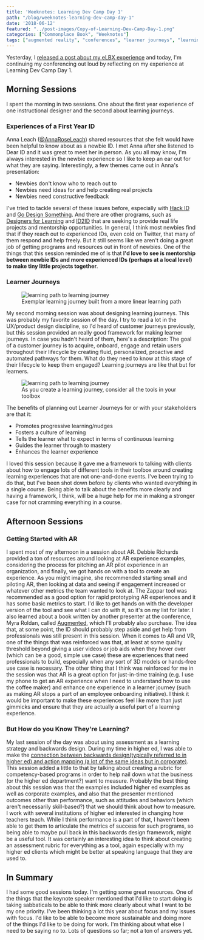 ```yaml
---
title: 'Weeknotes: Learning Dev Camp Day 1'
path: "/blog/weeknotes-learning-dev-camp-day-1"
date: '2018-06-12'
featured: "../post-images/Copy-of-Learning-Dev-Camp-Day-1.png"
categories: ["Commonplace Book", "Weeknotes"]
tags: ["augmented reality", "conferences", "learner journeys", "learning dev camp"]
---
```


Yesterday, I [released a post about my eLBX experience](/blog/weeknotes-elbx-my-day-in-review/) and today, I'm continuing my conferencing out loud by reflecting on my experience at Learning Dev Camp Day 1.

## Morning Sessions

I spent the morning in two sessions. One about the first year experience of one instructional designer and the second about learning journeys.

### Experiences of a First Year ID

Anna Leach ([@AnnaRoseLeach](https://twitter.com/AnnaRoseLeach?lang=en)) shared resources that she felt would have been helpful to know about as a newbie ID. I met Anna after she listened to Dear ID and it was great to meet her in person. As you all may know, I'm always interested in the newbie experience so I like to keep an ear out for what they are saying. Interestingly, a few themes came out in Anna's presentation:

*   Newbies don't know who to reach out to
*   Newbies need ideas for and help creating real projects
*   Newbies need constructive feedback

I've tried to tackle several of these issues before, especially with [Hack ID](https://hackid.github.io/) and [Go Design Something](http://godesignsomething.co/). And there are other programs, such as [Designers for Learning](https://designersforlearning.org/) and [ID2ID](http://www.id2id.org/) that are seeking to provide real life projects and mentorship opportunities. In general, I think most newbies find that if they reach out to experienced IDs, even cold on Twitter, that many of them respond and help freely. But it still seems like we aren't doing a great job of getting programs and resources out in front of newbies. One of the things that this session reminded me of is that **I'd love to see is mentorship between newbie IDs and more experienced IDs (perhaps at a local level) to make tiny little projects together**.

### Learner Journeys

<figure>
  <img
    sizes="(max-width: 810px) 100vw, 810px"
    srcset="http://res.cloudinary.com/dhdaswa6t/image/upload/f_auto,q_60,w_203/v1530396697/blog/IMG-2213.jpg 203w,
            http://res.cloudinary.com/dhdaswa6t/image/upload/f_auto,q_60,w_405/v1530396697/blog/IMG-2213.jpg 405w,
            http://res.cloudinary.com/dhdaswa6t/image/upload/f_auto,q_60,w_810/v1530396697/blog/IMG-2213.jpg 810w,
            http://res.cloudinary.com/dhdaswa6t/image/upload/f_auto,q_60,w_1215/v1530396697/blog/IMG-2213.jpg 1215w"
    src="http://res.cloudinary.com/dhdaswa6t/image/upload/f_auto,q_60,w_810/v1530396697/blog/IMG-2213.jpg"
    alt="learning path to learning journey" />
  <figcaption>Exemplar learning journey built from a more linear learning path</figcaption>
</figure>

My second morning session was about designing learning journeys. This was probably my favorite session of the day. I try to read a lot in the UX/product design discipline, so I'd heard of customer journeys previously, but this session provided an really good framework for making learner journeys. In case you hadn't heard of them, here's a description: The goal of a customer journey is to acquire, onboard, engage and retain users throughout their lifecycle by creating fluid, personalized, proactive and automated pathways for them. What do they need to know at this stage of their lifecycle to keep them engaged? Learning journeys are like that but for learners.

<figure>
  <img
    sizes="(max-width: 810px) 100vw, 810px"
    srcset="http://res.cloudinary.com/dhdaswa6t/image/upload/f_auto,q_60,w_203/v1530396697/blog/IMG-2215.jpg 203w,
            http://res.cloudinary.com/dhdaswa6t/image/upload/f_auto,q_60,w_405/v1530396697/blog/IMG-2215.jpg 405w,
            http://res.cloudinary.com/dhdaswa6t/image/upload/f_auto,q_60,w_810/v1530396697/blog/IMG-2215.jpg 810w,
            http://res.cloudinary.com/dhdaswa6t/image/upload/f_auto,q_60,w_1215/v1530396697/blog/IMG-2215.jpg 1215w"
    src="http://res.cloudinary.com/dhdaswa6t/image/upload/f_auto,q_60,w_810/v1530396697/blog/IMG-2215.jpg"
    alt="learning path to learning journey" />
  <figcaption>As you create a learning journey, consider all the tools in your toolbox</figcaption>
</figure>

The benefits of planning out Learner Journeys for or with your stakeholders are that it:

*   Promotes progressive learning/nudges
*   Fosters a culture of learning
*   Tells the learner what to expect in terms of continuous learning
*   Guides the learner through to mastery
*   Enhances the learner experience

I loved this session because it gave me a framework to talking with clients about how to engage lots of different tools in their toolbox around creating learning experiences that are not one-and-done events. I've been trying to do that, but I've been shot down before by clients who wanted everything in a single course. Being able to talk about the benefits more clearly and having a framework, I think, will be a huge help for me in making a stronger case for not cramming everything in a course.

## Afternoon Sessions

### Getting Started with AR

I spent most of my afternoon in a session about AR. Debbie Richards provided a ton of resources around looking at AR experience examples, considering the process for pitching an AR pilot experience in an organization, and finally, we got hands on with a tool to create an experience. As you might imagine, she recommended starting small and piloting AR, then looking at data and seeing if engagement increased or whatever other metrics the team wanted to look at. The Zappar tool was recommended as a good option for rapid prototyping AR experiences and it has some basic metrics to start. I'd like to get hands on with the developer version of the tool and see what I can do with it, so it's on my list for later. I also learned about a book written by another presenter at the conference, Myra Roldan, called [Augmented](https://www.amazon.com/Augmented-Augment-Learning-Reality-Rollins-ebook/dp/B0742JCC57/ref=sr_1_3?ie=UTF8&qid=1528847705&sr=8-3&keywords=Augmented), which I'll probably also purchase. The idea that, at some point, the ID should probably step aside and get help from professionals was still present in this session. When it comes to AR and VR, one of the things that was reinforced was that, at least at some quality threshold beyond giving a user videos or job aids when they hover over (which can be a good, simple use case) these are experiences that need professionals to build, especially when any sort of 3D models or hands-free use case is necessary. The other thing that I think was reinforced for me in the session was that AR is a great option for just-in-time training (e.g. I use my phone to get an AR experience when I need to understand how to use the coffee maker) and enhance one experience in a learner journey (such as making AR stops a part of an employee onboarding initiative). I think it would be important to make these experiences feel like more than just gimmicks and ensure that they are actually a useful part of a learning experience.

### But How do you Know They're Learning?

My last session of the day was about using assessment as a learning strategy and backwards design. During my time in higher ed, I was able to make the [connection between backwards design(typically referred to in higher ed) and action mapping (a lot of the same ideas but in corporate)](/blog/another-look-at-atomic-learning-experience-design/). This session added a little to that by talking about creating a rubric for competency-based programs in order to help nail down what the business (or the higher ed department?) want to measure. Probably the best thing about this session was that the examples included higher ed examples as well as corporate examples, and also that the presenter mentioned outcomes other than performance, such as attitudes and behaviors (which aren't necessarily skill-based?) that we should think about how to measure. I work with several institutions of higher ed interested in changing how teachers teach. While I think performance is a part of that, I haven't been able to get them to articulate the metrics of success for such programs, so being able to maybe pull back in this backwards design framework, might be a useful tool. It was certainly an interesting idea to think about creating an assessment rubric for everything as a tool, again especially with my higher ed clients which might be better at speaking language that they are used to.

## In Summary

I had some good sessions today. I'm getting some great resources. One of the things that the keynote speaker mentioned that I'd like to start doing is taking sabbaticals to be able to think more clearly about what I want to be my one priority. I've been thinking a lot this year about focus and my issues with focus. I'd like to be able to become more sustainable and doing more of the things I'd like to be doing for work. I'm thinking about what else I need to be saying no to. Lots of questions so far; not a ton of answers yet.
